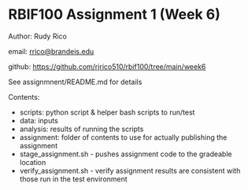 # RBIF100 Assignment 1 (Week 6)

 Author: Rudy Rico

 email: rrico@brandeis.edu

github: https://github.com/rjrico510/rbif100/tree/main/week6

See assignmnent/README.md for details

 Contents:

- scripts: python script & helper bash scripts to run/test
- data: inputs
- analysis: results of running the scripts
- assignment: folder of contents to use for actually publishing the assignment
- stage_assignment.sh - pushes assignment code to the gradeable location
- verify_assignment.sh - verify assignment results are consistent with those run in the test environment
